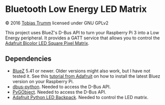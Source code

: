 # Bluetooth Low Energy LED Matrix
&copy; 2016 [Tobias Trumm](mailto:tobiastrumm@uni-muenster.de) licensed under GNU GPLv2

This project uses BlueZ's D-Bus API to turn your Raspberry Pi 3 into a Low Energy peripheral. It provides a GATT service that allows you to control the [Adafruit Bicolor LED Square Pixel Matrix](https://www.adafruit.com/products/902).

## Dependencies
- [BlueZ](http://www.bluez.org/) 5.41 or newer. Older versions might also work, but I have not tested it. See this [tutorial from Adafruit](https://learn.adafruit.com/install-bluez-on-the-raspberry-pi/installation) on how to install the latest Bluez version on your Raspberry Pi.
- [dbus-python](https://pypi.python.org/pypi/dbus-python/). Needed to access the D-Bus API.
- [PyGObject](https://wiki.gnome.org/action/show/Projects/PyGObject). Needed to access the D-Bus API.
- [Adafruit Python LED Backpack](https://github.com/adafruit/Adafruit_Python_LED_Backpack). Needed to control the LED matrix.
